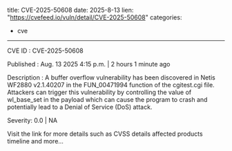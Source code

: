  
title: CVE-2025-50608
date: 2025-8-13
lien: "https://cvefeed.io/vuln/detail/CVE-2025-50608"
categories:
  - cve
---

CVE ID : CVE-2025-50608

Published :  Aug. 13
2025
4:15 p.m. | 2 hours
1 minute ago

Description : A buffer overflow vulnerability has been discovered in Netis WF2880 v2.1.40207 in the FUN_00471994 function of the cgitest.cgi file. Attackers can trigger this vulnerability by controlling the value of wl_base_set in the payload
which can cause the program to crash and potentially lead to a Denial of Service (DoS) attack.

Severity: 0.0 | NA

Visit the link for more details
such as CVSS details
affected products
timeline
and more...
